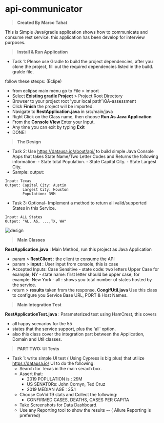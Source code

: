 # api-communicator

> **Created By Marco Tahat**

This is Simple Java/gradle application shows how to communicate and consume rest service.
this application has been develop for interview purposes.

>**Install & Run Application**
* Task 1: Please use Gradle to build the project dependencies, after you clone the project, fill out the required dependencies listed in the build. gralde file.

follow these stesps: (Eclipe)
 - from eclipse main menu go to File > import
 - Select **Existing gradle Project** > Project Root Directory
 - Browser to your project root 'your local path'\QA-assessment
 - Click **Finish** the project will be imported.
 - Navigate to **RestApplication.java** in src/main/java
 - Right Click on the Class name, then choose **Run As Java Application**
 - From the **Console View** Enter your Input.
 - Any time you can exit by typing **Exit**
 - DONE! 

> **The Design**
* Task 2: Use https://datausa.io/about/api/ to build simple Java Console Apps that takes State Name/Two Letter Codes and Returns the following information:
        - State total Population.
        - State Capital City. 
        - State Largest City.
* Sample: output: 
``` 
Input: Texas
Output: Capital City: Austin
        Largest City: Houston 
        Population: 39M
```
* Task 3: Optional- Implement a method to return all valid/supported States in this Service. 
```
Input: ALL States
Output: "AL, AS, ...,TX, WA" 
```
![design](https://user-images.githubusercontent.com/45109004/48676622-e783d600-eb2e-11e8-9222-0cb591d36529.png)

> **Main Classes**

**RestApplication.java** : 
Main Method, run this project as Java Application 
   - param > **RestClient** : the client to consume the API
   - param > **input** : User input from console, this is case 
   - Accepted Inputs: Case Sensitive
    - state code: two letters Upper Case for example; NY
    - state name: first letter should be upper case, for example: New York
    - all : shows you total number of states hosted by the service.
   - return > **results** taken from the response.
**CongifUtil.java** 
Use this class to configure you Service Base URL, PORT & Host Names.

> **Main Integration Test**

**RestApplicationTest.java** : Parameterized test using HamCrest, this covers 
 - all happy scenarios for the 55 
 - states that the service support, plus the 'all' option.
 - also this class cover the integration part between the Application, Domain and Util classes.

> **PART TWO: UI Tests** 
* Task 1: write simple UI test ( Using Cypress is big plus) that utilize https://datausa.io/ UI to do the following: 
    - Search for Texas in the main serach box. 
    - Assert that: 
      - 2019 POPULATION is : 29M
      - US SENATORs: John Cornyn, Ted Cruz
      - 2019 MEDIAN AGE : 35.1
    - Choose CoVid 19 stats and Collect the following:
       - CONFIRMED CASES, DEATHS, CASES PER CAPITA
    - Take Screenshots for Data Dashboard. 
    - Use any Reporting tool to show the results -- ( Allure Reporting is preferred)


 

 
 

